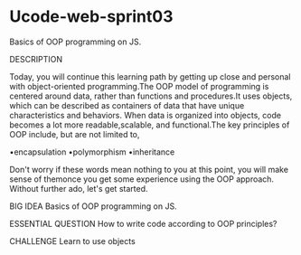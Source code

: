# Ucode-web-sprint03
Basics of OOP programming on JS. 

DESCRIPTION

Today, you will continue this learning path by getting up close and personal with object-oriented programming.The OOP model of programming is centered around data, rather than 
functions and procedures.It uses objects, which can be described as containers of data that have unique characteristics and behaviors. When data is organized into objects, code 
becomes a lot more readable,scalable, and functional.The key principles of OOP include, but are not limited to,

•encapsulation
•polymorphism
•inheritance

Don't worry if these words mean nothing to you at this point, you will make sense of themonce you get some experience using the OOP approach. Without further ado, let's get 
started.

BIG IDEA 
Basics of OOP programming on JS.

ESSENTIAL QUESTION
How to write code according to OOP principles?

CHALLENGE
Learn to use objects
